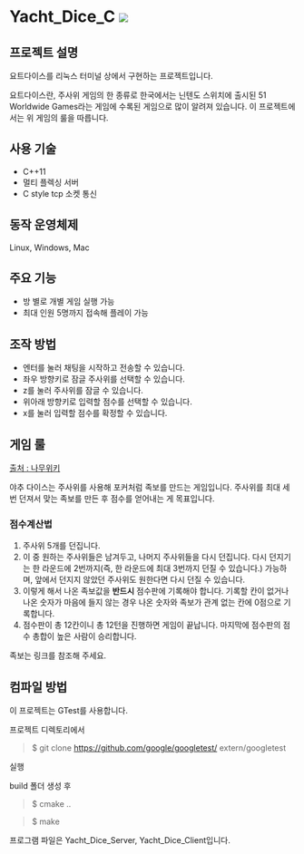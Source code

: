 <h1> Yacht_Dice_C <a href="https://github.com/dongcheolpark/Yacht_Dice_C/blob/master/LICENSE"><img src="https://img.shields.io/badge/license-MIT-4aaa4a"></a></h1>

## 프로젝트 설명

요트다이스를 리눅스 터미널 상에서 구현하는 프로젝트입니다.

요트다이스란, 주사위 게임의 한 종류로 한국에서는 닌텐도 스위치에 출시된 51 Worldwide Games라는 게임에 수록된 게임으로 많이 알려져 있습니다. 이 프로젝트에서는 위 게임의 룰을 따릅니다. 

## 사용 기술
 - C++11
 - 멀티 플렉싱 서버
 - C style tcp 소켓 통신 

## 동작 운영체제
Linux, Windows, Mac

## 주요 기능
- 방 별로 개별 게임 실행 가능
- 최대 인원 5명까지 접속해 플레이 가능

## 조작 방법
- 엔터를 눌러 채팅을 시작하고 전송할 수 있습니다.
- 좌우 방향키로 잠글 주사위를 선택할 수 있습니다.
- z를 눌러 주사위를 잠글 수 있습니다.
- 위아래 방향키로 입력할 점수를 선택할 수 있습니다.
- x를 눌러 입력할 점수를 확정할 수 있습니다.

## 게임 룰
[출처 : 나무위키](https://namu.wiki/w/%EC%9A%94%ED%8A%B8(%EA%B2%8C%EC%9E%84)?from=%EC%95%BC%EC%B6%94#s-2)

야추 다이스는 주사위를 사용해 포커처럼 족보를 만드는 게임입니다. 주사위를 최대 세번 던져서 맞는 족보를 만든 후 점수를 얻어내는 게 목표입니다.

### 점수계산법 

1. 주사위 5개를 던집니다. 
2. 이 중 원하는 주사위들은 남겨두고, 나머지 주사위들을 다시 던집니다. 다시 던지기는 한 라운드에 2번까지(즉, 한 라운드에 최대 3번까지 던질 수 있습니다.) 가능하며, 앞에서 던지지 않았던 주사위도 원한다면 다시 던질 수 있습니다.
3. 이렇게 해서 나온 족보값을 <strong>반드시</strong> 점수판에 기록해야 합니다. 기록할 칸이 없거나 나온 숫자가 마음에 들지 않는 경우 나온 숫자와 족보가 관계 없는 칸에 0점으로 기록합니다.
4. 점수판이 총 12칸이니 총 12턴을 진행하면 게임이 끝납니다. 마지막에 점수판의 점수 총합이 높은 사람이 승리합니다.

족보는 링크를 참조해 주세요.

## 컴파일 방법
이 프로젝트는 GTest를 사용합니다.

프로젝트 디렉토리에서

> $  git clone https://github.com/google/googletest/ extern/googletest 

실행

build 폴더 생성 후 
> $ cmake ..</br>

> $ make 

프로그램 파일은 Yacht_Dice_Server, Yacht_Dice_Client입니다.


